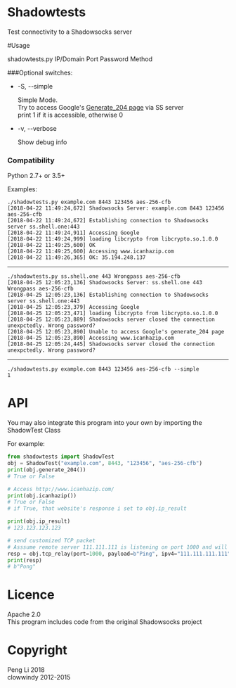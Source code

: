 Shadowtests
===========

Test connectivity to a Shadowsocks server

#Usage

shadowtests.py IP/Domain Port Password Method

###Optional switches:

* -S, --simple

   Simple Mode.   
   Try to access Google's [Generate_204 page](http://www.gstatic.com/generate_204) via SS server   
   print 1 if it is accessible, otherwise 0

* -v, --verbose

   Show debug info

### Compatibility
Python 2.7+ or 3.5+

Examples:

    ./shadowtests.py example.com 8443 123456 aes-256-cfb
    [2018-04-22 11:49:24,672] Shadowsocks Server: example.com 8443 123456 aes-256-cfb
    [2018-04-22 11:49:24,672] Establishing connection to Shadowsocks server ss.shell.one:443
    [2018-04-22 11:49:24,911] Accessing Google
    [2018-04-22 11:49:24,999] loading libcrypto from libcrypto.so.1.0.0
    [2018-04-22 11:49:25,600] OK
    [2018-04-22 11:49:25,600] Accessing www.icanhazip.com
    [2018-04-22 11:49:26,365] OK: 35.194.248.137   

---
    ./shadowtests.py ss.shell.one 443 Wrongpass aes-256-cfb
    [2018-04-25 12:05:23,136] Shadowsocks Server: ss.shell.one 443 Wrongpass aes-256-cfb
    [2018-04-25 12:05:23,136] Establishing connection to Shadowsocks server ss.shell.one:443
    [2018-04-25 12:05:23,379] Accessing Google
    [2018-04-25 12:05:23,471] loading libcrypto from libcrypto.so.1.0.0
    [2018-04-25 12:05:23,889] Shadowsocks server closed the connection unexpctedly. Wrong password?
    [2018-04-25 12:05:23,890] Unable to access Google's generate_204 page
    [2018-04-25 12:05:23,890] Accessing www.icanhazip.com
    [2018-04-25 12:05:24,445] Shadowsocks server closed the connection unexpctedly. Wrong password?
---
    ./shadowtests.py example.com 8443 123456 aes-256-cfb --simple
    1
    
# API

You may also integrate this program into your own by importing the ShadowTest Class

For example:

```python
from shadowtests import ShadowTest
obj = ShadowTest("example.com", 8443, "123456", "aes-256-cfb")
print(obj.generate_204())
# True or False

# Access http://www.icanhazip.com/
print(obj.icanhazip())
# True or False
# if True, that website's response i set to obj.ip_result

print(obj.ip_result)
# 123.123.123.123

# send customized TCP packet
# Asssume remote server 111.111.111 is listening on port 1000 and will reapsond with "Pong" upon receiving "Ping"
resp = obj.tcp_relay(port=1000, payload=b"Ping", ipv4="111.111.111.111")
print(resp)
# b"Pong"
```

# Licence
Apache 2.0   
This program includes code from the original Shadowsocks project

# Copyright
Peng Li 2018   
clowwindy 2012-2015